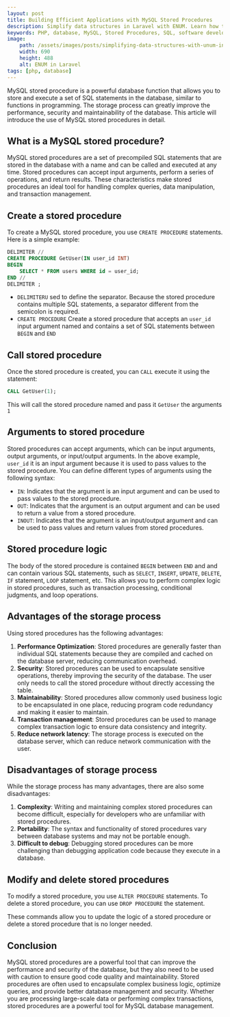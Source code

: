 ```yaml
---
layout: post
title: Building Efficient Applications with MySQL Stored Procedures
description: Simplify data structures in Laravel with ENUM. Learn how to define and use ENUM for efficient and readable code in PHP.
keywords: PHP, database, MySQL, Stored Procedures, SQL, software development, programming
image:
    path: /assets/images/posts/simplifying-data-structures-with-unum-in-laravel.png
    width: 690
    height: 488
    alt: ENUM in Laravel
tags: [php, database]
---
```


MySQL stored procedure is a powerful database function that allows you to store and execute a set of SQL statements in the database,
similar to functions in programming. The storage process can greatly improve the performance, security and maintainability of the database.
This article will introduce the use of MySQL stored procedures in detail.

<h2>What is a MySQL stored procedure?</h2>

MySQL stored procedures are a set of precompiled SQL statements that are stored in the database with a name and can be called and executed at any time.
Stored procedures can accept input arguments, perform a series of operations, and return results.
These characteristics make stored procedures an ideal tool for handling complex queries, data manipulation, and transaction management.

<h2>Create a stored procedure</h2>

To create a MySQL stored procedure, you use `CREATE PROCEDURE` statements. Here is a simple example:

```sql
DELIMITER //
CREATE PROCEDURE GetUser(IN user_id INT)
BEGIN
    SELECT * FROM users WHERE id = user_id;
END //
DELIMITER ;
```

- `DELIMITERU` sed to define the separator. Because the stored procedure contains multiple SQL statements, a separator different from the semicolon is required.
- `CREATE PROCEDURE` Create a stored procedure that accepts an `user_id` input argument named and contains a set of SQL statements between `BEGIN` and `END`

<h2>Call stored procedure</h2>

Once the stored procedure is created, you can `CALL` execute it using the statement:

```sql
CALL GetUser(1);
```

This will call the stored procedure named and pass it `GetUser` the arguments `1`

<h2>Arguments to stored procedure</h2>

Stored procedures can accept arguments, which can be input arguments, output arguments, or input/output arguments.
In the above example, `user_id` it is an input argument because it is used to pass values to the stored procedure.
You can define different types of arguments using the following syntax:

- `IN`: Indicates that the argument is an input argument and can be used to pass values to the stored procedure.
- `OUT`: Indicates that the argument is an output argument and can be used to return a value from a stored procedure.
- `INOUT`: Indicates that the argument is an input/output argument and can be used to pass values and return values from stored procedures.

<h2>Stored procedure logic</h2>

The body of the stored procedure is contained `BEGIN` between `END` and and can contain various SQL statements,
such as `SELECT`, `INSERT`, `UPDATE`, `DELETE`, `IF` statement, `LOOP` statement, etc.
This allows you to perform complex logic in stored procedures, such as transaction processing, conditional judgments, and loop operations.

<h2>Advantages of the storage process</h2>

Using stored procedures has the following advantages:

1. **Performance Optimization**: Stored procedures are generally faster than individual SQL statements because they are compiled and cached on the database server, reducing communication overhead.
2. **Security**: Stored procedures can be used to encapsulate sensitive operations, thereby improving the security of the database. The user only needs to call the stored procedure without directly accessing the table.
3. **Maintainability**: Stored procedures allow commonly used business logic to be encapsulated in one place, reducing program code redundancy and making it easier to maintain.
4. **Transaction management**: Stored procedures can be used to manage complex transaction logic to ensure data consistency and integrity.
5. **Reduce network latency**: The storage process is executed on the database server, which can reduce network communication with the user.

<h2>Disadvantages of storage process</h2>

While the storage process has many advantages, there are also some disadvantages:

1. **Complexity**: Writing and maintaining complex stored procedures can become difficult, especially for developers who are unfamiliar with stored procedures.
2. **Portability**: The syntax and functionality of stored procedures vary between database systems and may not be portable enough.
3. **Difficult to debug**: Debugging stored procedures can be more challenging than debugging application code because they execute in a database.

<h2>Modify and delete stored procedures</h2>

To modify a stored procedure, you use `ALTER PROCEDURE` statements. To delete a stored procedure, you can use `DROP PROCEDURE` the statement.

These commands allow you to update the logic of a stored procedure or delete a stored procedure that is no longer needed.

<h2>Conclusion</h2>

MySQL stored procedures are a powerful tool that can improve the performance and security of the database,
but they also need to be used with caution to ensure good code quality and maintainability.
Stored procedures are often used to encapsulate complex business logic, optimize queries, and provide better database management and security.
Whether you are processing large-scale data or performing complex transactions, stored procedures are a powerful tool for MySQL database management.
